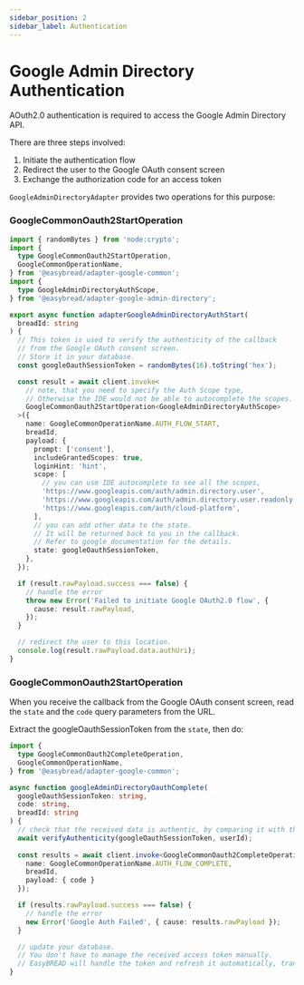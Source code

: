 ```yaml
---
sidebar_position: 2
sidebar_label: Authentication
---
```


# Google Admin Directory Authentication

AOuth2.0 authentication is required to access the Google Admin Directory API.

There are three steps involved:
1. Initiate the authentication flow
2. Redirect the user to the Google OAuth consent screen
3. Exchange the authorization code for an access token

`GoogleAdminDirectoryAdapter` provides two operations for this purpose:

### GoogleCommonOauth2StartOperation

```ts
import { randomBytes } from 'node:crypto';
import {
  type GoogleCommonOauth2StartOperation,
  GoogleCommonOperationName,
} from '@easybread/adapter-google-common';
import {
  type GoogleAdminDirectoryAuthScope,
} from '@easybread/adapter-google-admin-directory';

export async function adapterGoogleAdminDirectoryAuthStart(
  breadId: string
) {
  // This token is used to verify the authenticity of the callback
  // from the Google OAuth consent screen.
  // Store it in your database.
  const googleOauthSessionToken = randomBytes(16).toString('hex');

  const result = await client.invoke<
    // note, that you need to specify the Auth Scope type,
    // Otherwise the IDE would not be able to autocomplete the scopes.
    GoogleCommonOauth2StartOperation<GoogleAdminDirectoryAuthScope>
  >({
    name: GoogleCommonOperationName.AUTH_FLOW_START,
    breadId,
    payload: {
      prompt: ['consent'],
      includeGrantedScopes: true,
      loginHint: 'hint',
      scope: [
        // you can use IDE autocomplete to see all the scopes,
        'https://www.googleapis.com/auth/admin.directory.user',
        'https://www.googleapis.com/auth/admin.directory.user.readonly',
        'https://www.googleapis.com/auth/cloud-platform',
      ],
      // you can add other data to the state.
      // It will be returned back to you in the callback.
      // Refer to google documentation for the details.
      state: googleOauthSessionToken,
    },
  });

  if (result.rawPayload.success === false) {
    // handle the error
    throw new Error('Failed to initiate Google OAuth2.0 flow', {
      cause: result.rawPayload,
    });
  }

  // redirect the user to this location.
  console.log(result.rawPayload.data.authUri);
}

```

### GoogleCommonOauth2StartOperation

When you receive the callback from the Google OAuth consent screen,
read the `state` and the `code` query parameters from the URL.

Extract the googleOauthSessionToken from the `state`,
then do:

```ts
import {
  type GoogleCommonOauth2CompleteOperation,
  GoogleCommonOperationName,
} from '@easybread/adapter-google-common';

async function googleAdminDirectoryOauthComplete(
  googleOauthSessionToken: string,
  code: string,
  breadId: string
) {
  // check that the received data is authentic, by comparing it with the stored data.
  await verifyAuthenticity(googleOauthSessionToken, userId);
  
  const results = await client.invoke<GoogleCommonOauth2CompleteOperation>({
    name: GoogleCommonOperationName.AUTH_FLOW_COMPLETE,
    breadId,
    payload: { code }
  });

  if (results.rawPayload.success === false) {
    // handle the error
    new Error('Google Auth Failed', { cause: results.rawPayload });
  }

  // update your database. 
  // You don't have to manage the received access token manually.
  // EasyBREAD will handle the token and refresh it automatically, transparently for you.
}
```
